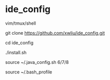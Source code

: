 # ide_config
vim/tmux/shell

git clone https://github.com/xwliu/ide_config.git

cd ide_config

./install.sh

source ~/.java_config.sh 6/7/8

source ~/.bash_profile

